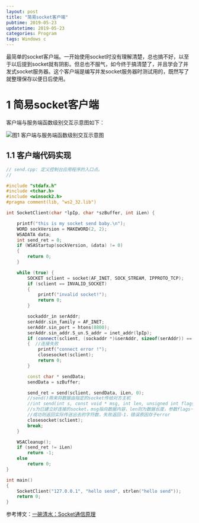 ```yaml
---
layout: post
title: "简易socket客户端"
pubtime: 2019-05-23
updatetime: 2019-05-23
categories: Program
tags: Windows c
---
```


最简单的socket客户端。一开始使用socket时没有理解清楚，总也搞不好，以至于以后提到socket就有阴影。但总也不服气，如今终于搞清楚了，并且学会了并发式socket服务器。这个客户端是编写并发socket服务器时测试用的，既然写了就整理保存以便日后使用。

# 1 简易socket客户端

客户端与服务端函数级别交互示意图如下：

![图1 客户端与服务端函数级别交互示意图](https://chrishuppor.github.io/image/2019-4-24.png)

## 1.1 客户端代码实现

```c++
// send.cpp: 定义控制台应用程序的入口点。
//

#include "stdafx.h"
#include <tchar.h>
#include <winsock2.h>
#pragma comment(lib, "ws2_32.lib")

int SocketClient(char *lpIp, char *szBuffer, int iLen) {

	printf("this is my socket send baby.\n");
	WORD sockVersion = MAKEWORD(2, 2);
	WSADATA data;
	int send_ret = 0;
	if (WSAStartup(sockVersion, &data) != 0)
	{
		return 0;
	}

	while (true) {
		SOCKET sclient = socket(AF_INET, SOCK_STREAM, IPPROTO_TCP);
		if (sclient == INVALID_SOCKET)
		{
			printf("invalid socket!");
			return 0;
		}

		sockaddr_in serAddr;
		serAddr.sin_family = AF_INET;
		serAddr.sin_port = htons(8800);
		serAddr.sin_addr.S_un.S_addr = inet_addr(lpIp);
		if (connect(sclient, (sockaddr *)&serAddr, sizeof(serAddr)) == SOCKET_ERROR)
		{  //连接失败 
			printf("connect error !");
			closesocket(sclient);
			return 0;
		}

		const char * sendData;
		sendData = szBuffer;

		send_ret = send(sclient, sendData, iLen, 0);
		//send()用来将数据由指定的socket传给对方主机
		//int send(int s, const void * msg, int len, unsigned int flags)
		//s为已建立好连接的socket，msg指向数据内容，len则为数据长度，参数flags一般设0
		//成功则返回实际传送出去的字符数，失败返回-1，错误原因存于error 
		closesocket(sclient);
		break;
	}

	WSACleanup();
	if (send_ret != iLen)
		return -1;
	else
		return 0;
}

int main()
{
	SocketClient("127.0.0.1", "hello send", strlen("hello send"));
    return 0;
}
```

参考博文：[一碗清水：Socket通信原理](https://www.cnblogs.com/wangcq/p/3520400.html)
